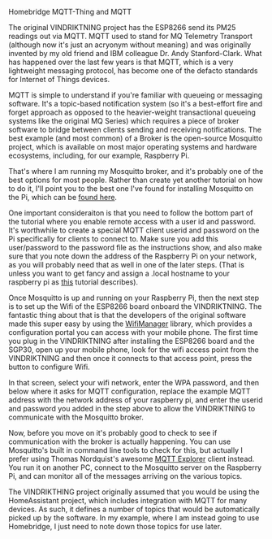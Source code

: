Homebridge MQTT-Thing and MQTT

The original VINDRIKTNING project has the ESP8266 send its PM25 readings out via MQTT. MQTT used to stand for MQ Telemetry Transport (although now it's just an acryonym without meaning) and was originally invented by my old friend and IBM colleague Dr. Andy Stanford-Clark. What has happened over the last few years is that MQTT, which is a very lightweight messaging protocol, has become one of the defacto standards for Internet of Things devices.

MQTT is simple to understand if you're familiar with queueing or messaging software.  It's a topic-based notification system (so it's a best-effort fire and forget approach as opposed to the heavier-weight transactional queueing systems like the original MQ Series) which requires a piece of broker software to bridge between clients sending and receiving notifications.  The best example (and most common) of a Broker is the open-source Mosquitto project, which is available on most major operating systems and hardware ecosystems, including, for our example, Raspberry Pi.

That's where I am running my Mosquitto broker, and it's probably one of the best options for most people.  Rather than create yet another tutorial on how to do it, I'll point you to the best one I've found for installing Mosquitto on the Pi, which can be [found here](https://randomnerdtutorials.com/how-to-install-mosquitto-broker-on-raspberry-pi/). 

One important consideraiton is that you need to follow the bottom part of the tutorial where you enable remote access with a user id and password. It's worthwhile to create a special MQTT client userid and password on the Pi specifically for clients to connect to. Make sure you add this user/password to the password file as the instructions show, and also make sure that you note down the address of the Raspberry Pi on your network, as you will probably need that as well in one of the later steps. (That is unless you want to get fancy and assign a .local hostname to your raspberry pi as [this](https://www.howtogeek.com/167190/how-and-why-to-assign-the-.local-domain-to-your-raspberry-pi/) tutorial describes).

Once Mosquitto is up and running on your Raspberry Pi, then the next step is to set up the Wifi of the ESP8266 board onboard the VINDRIKTNING.  The fantastic thing about that is that the developers of the original software made this super easy by using the [WifiManager](https://github.com/tzapu/WiFiManager/) library, which provides a configuration portal you can access with your mobile phone. The first time you plug in the VINDRIKTNING after installing the ESP8266 board and the SGP30, open up your mobile phone, look for the wifi access point from the VINDRIKTNING and then once it connects to that access point, press the button to configure Wifi.  

In that screen, select your wifi network, enter the WPA password, and then below where it asks for MQTT configuration, replace the example MQTT address with the network address of your raspberry pi, and enter the userid and password you added in the step above to allow the VINDRIKTNING to communicate with the Mosquitto broker.

Now, before you move on it's probably good to check to see if communication with the broker is actually happening. You can use Mosquitto's built in command line tools to check for this, but actually I prefer using Thomas Nordquist's awesome [MQTT Explorer](http://mqtt-explorer.com/) client instead.  You run it on another PC, connect to the Mosquitto server on the Raspberry Pi, and can monitor all of the messages arriving on the various topics.

The VINDRIKTHING project originally assumed that you would be using the HomeAssistant project, which includes integration with MQTT for many devices.  As such, it defines a number of topics that would be automatically picked up by the software.  In my example, where I am instead going to use Homebridge, I just need to note down those topics for use later. 
